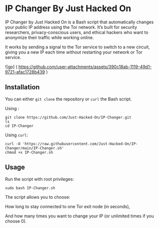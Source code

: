 # IP Changer By Just Hacked On

IP Changer by Just Hacked On is a Bash script that automatically changes your public IP address using the Tor network. It’s built for security researchers, privacy-conscious users, and ethical hackers who want to anonymize their traffic while working online.

It works by sending a signal to the Tor service to switch to a new circuit, giving you a new IP each time without restarting your network or Tor service.

![gp] ( https://github.com/user-attachments/assets/390c18ab-1119-49d1-9721-afac1728b439 )

## Installation

You can either `git clone` the repository or `curl` the Bash script.

Using :

```shell
git clone https://github.com/Just-Hacked-On/IP-Changer.git
ls
cd IP-Changer
```

Using `curl`:

```shell
curl -O 'https://raw.githubusercontent.com/Just-Hacked-On/IP-Changer/main/IP-Changer.sh'
chmod +x IP-Changer.sh
```

## Usage

Run the script with root privileges:

```shell
sudo bash IP-Changer.sh
```

The script allows you to choose:

How long to stay connected to one Tor exit node (in seconds),

And how many times you want to change your IP (or unlimited times if you choose 0).

